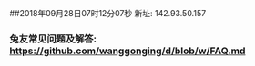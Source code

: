 ##2018年09月28日07时12分07秒 新址: 142.93.50.157
### 兔友常见问题及解答: https://github.com/wanggonging/d/blob/w/FAQ.md
